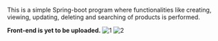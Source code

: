 This is a simple Spring-boot program where functionalities like creating, viewing, updating, deleting and searching of products is performed. 

**Front-end is yet to be uploaded.**
![1](https://github.com/user-attachments/assets/a19ad924-8c0b-4185-96b1-477f006f3d7d)
![2](https://github.com/user-attachments/assets/92429f4d-a013-4bc0-8382-e7b0874b6ce1)

